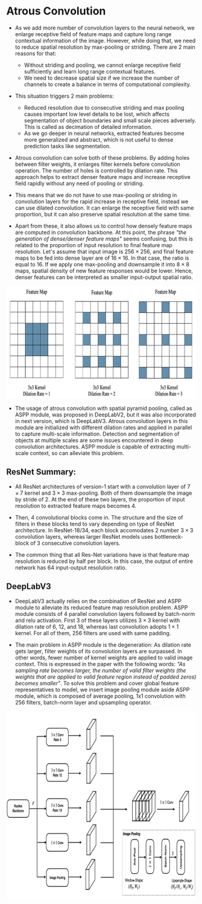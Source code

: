 # Atrous Convolution

* As we add more number of convolution layers to the neural network, we enlarge receptive field of feature maps and capture long range contextual information of the image. However, while doing that, we need to reduce spatial resolution by max-pooling or striding. 
There are 2 main reasons for that:
   - Without striding and pooling, we cannot enlarge receptive field sufficiently and learn long range contextual features.
   -  We need to decrease spatial size if we increase the number of channels to create a balance in terms of computational complexity. 

* This situation triggers 2 main problems:
  - Reduced resolution due to consecutive striding and max pooling causes important low level details to be lost, which affects
   segmentation of object boundaries and small scale pieces adversely. This is called as decimation of detailed information.
  - As we go deeper in neural networks, extracted features become more generalized and abstract, which is not useful to dense
   prediction tasks like segmentation. 

* Atrous convolution can solve both of these problems. By adding holes between filter weights, it enlarges filter kernels before 
convolution operation. The number of holes is controlled by dilation rate. This approach helps to extract denser feature maps and 
increase receptive field rapidly without any need of pooling or striding.

* This means that we do not have to use max-pooling or striding in convolution layers for the rapid increase in receptive field,
  instead we can use dilated convolution. It can enlarge the receptive field with same proportion, but it can also preserve spatial
  resolution at the same time.
  
* Apart from these, it also allows us to control how densely feature maps are computed in convolution backbone. At this point, the
  phrase *"the generation of dense/denser feature maps"* seems confusing, but this is related to the proportion of input resolution to
  final feature map resolution. Let's assume that input image is $256 \times 256$, and final feature maps to be fed into dense layer are
  of $16 \times 16$. In that case, the ratio is equal to $16$. If we apply one max-pooling and downsample it into $8 \times 8$ maps,
  spatial density of new feature responses would be lower. Hence, denser features can be interpreted as smaller input-output spatial
  ratio. 

<p align="center">
  <img src="https://github.com/GoktugGuvercin/Convolutional-Neural-Networks/blob/main/Atrous%20Convolution/images/dilated%20convolution.png" width="800" height="300" />
</p>

* The usage of atrous convolution with spatial pyramid pooling, called as ASPP module, was proposed in DeepLabV2, but it was also incorporated in next version, which is DeepLabV3. Atrous convolution layers in this module are initialized with different dilation 
rates and applied in parallel to capture multi-scale information. Detection and segmentation of objects at multiple scales are some issues encountered in deep convolution architectures. ASPP module is capable of extracting multi-scale context, so can alleviate this problem.

## ResNet Summary:

* All ResNet architectures of version-1 start with a convolution layer of $7 \times 7$ kernel and $3 \times 3$ max-pooling. Both of them downsample the image by stride of $2$. At the end of these two layers, the proportion of input resolution to extracted feature maps becomes $4$.
  
* Then, $4$ convolutional blocks come in. The structure and the size of filters in these blocks tend to vary depending on type of ResNet architecture. In ResNet-18/34, each block accomodates $2$ number $3 \times 3$ convolution layers, whereas larger ResNet models uses bottleneck-block of $3$ consecutive convolution layers.

* The common thing that all Res-Net variations have is that feature map resolution is reduced by half per block. In this case, the output of entire network has $64$ input-output resolution ratio. 

## DeepLabV3

* DeepLabV3 actually relies on the combination of ResNet and ASPP module to alleviate its reduced feature map resolution problem. ASPP module consists of $4$ parallel convolution layers followed by batch-norm and relu activation. First $3$ of these layers utilizes $3 \times 3$ kernel with dilation rate of $6$, $12$, and $18$, whereas last convolution adopts $1 \times 1$ kernel. For all of them, $256$ filters are used with same padding.

* The main problem in ASPP module is the degeneration: As dilation rate gets larger, filter weights of its convolution layers are surpassed. In other words, fewer number of kernel weights are applied to valid image context. This is expressed in the paper with the following words: *"As sampling rate becomes larger, the number of valid filter weights (the weights that are applied to valid feature region instead of padded zeros) becomes smaller"*. To solve this problem and cover global feature representatives to model, we insert image pooling module aside ASPP module, which is composed of average pooling, 1x1 convolution with 256 filters, batch-norm layer and upsampling operator.

<p align="center">
  <img src="https://github.com/GoktugGuvercin/Convolutional-Neural-Networks/blob/main/Atrous%20Convolution/images/DeepLabV3%20Encoder.png" width="800" height="500" />
</p>



